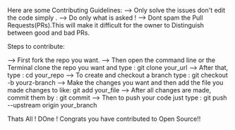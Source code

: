 Here are some Contributing Guidelines:
--> Only solve the issues don't edit the code simply .
--> Do only what is asked !
--> Dont spam the Pull Requests(PRs).This will make it difficult for the owner to Distinguish between good and bad PRs.

Steps to contribute:

--> First fork the repo you want.
--> Then open the command line or the Terminal clone the repo you want and type : git clone your_url
--> After that, type : cd your_repo
--> To create and checkout a branch type : git checkout -b yourz-branch
--> Make the changes you want and then add the file you made changes to like: git add your_file
--> After all changes are made, commit them by : git commit 
--> Then to push your code just type : git push --upstream origin your_branch

Thats All ! DOne ! Congrats you have contributed to Open Source!!
